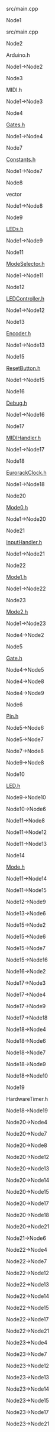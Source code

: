 src/main.cpp

Node1

src/main.cpp

Node2

Arduino.h

Node1-\>Node2

Node3

MIDI.h

Node1-\>Node3

Node4

[Gates.h](Gates_8h.html " ")

Node1-\>Node4

Node7

[Constants.h](Constants_8h.html " ")

Node1-\>Node7

Node8

vector

Node1-\>Node8

Node9

[LEDs.h](LEDs_8h.html " ")

Node1-\>Node9

Node11

[ModeSelector.h](ModeSelector_8h.html " ")

Node1-\>Node11

Node12

[LEDController.h](LEDController_8h.html " ")

Node1-\>Node12

Node13

[Encoder.h](Encoder_8h.html " ")

Node1-\>Node13

Node15

[ResetButton.h](ResetButton_8h.html " ")

Node1-\>Node15

Node16

[Debug.h](Debug_8h.html " ")

Node1-\>Node16

Node17

[MIDIHandler.h](MIDIHandler_8h.html " ")

Node1-\>Node17

Node18

[EurorackClock.h](EurorackClock_8h.html " ")

Node1-\>Node18

Node20

[Mode0.h](Mode0_8h.html " ")

Node1-\>Node20

Node21

[InputHandler.h](InputHandler_8h.html " ")

Node1-\>Node21

Node22

[Mode1.h](Mode1_8h.html " ")

Node1-\>Node22

Node23

[Mode2.h](Mode2_8h.html " ")

Node1-\>Node23

Node4-\>Node2

Node5

[Gate.h](Gate_8h.html " ")

Node4-\>Node5

Node4-\>Node8

Node4-\>Node9

Node6

[Pin.h](Pin_8h.html " ")

Node5-\>Node6

Node5-\>Node7

Node7-\>Node8

Node9-\>Node8

Node10

[LED.h](LED_8h.html " ")

Node9-\>Node10

Node10-\>Node6

Node11-\>Node8

Node11-\>Node12

Node11-\>Node13

Node14

[Mode.h](Mode_8h.html " ")

Node11-\>Node14

Node11-\>Node15

Node12-\>Node9

Node13-\>Node6

Node15-\>Node2

Node15-\>Node6

Node15-\>Node7

Node15-\>Node16

Node16-\>Node2

Node17-\>Node3

Node17-\>Node4

Node17-\>Node9

Node17-\>Node18

Node18-\>Node4

Node18-\>Node6

Node18-\>Node7

Node18-\>Node9

Node18-\>Node10

Node19

HardwareTimer.h

Node18-\>Node19

Node20-\>Node4

Node20-\>Node7

Node20-\>Node8

Node20-\>Node12

Node20-\>Node13

Node20-\>Node14

Node20-\>Node15

Node20-\>Node17

Node20-\>Node18

Node20-\>Node21

Node21-\>Node6

Node22-\>Node4

Node22-\>Node7

Node22-\>Node12

Node22-\>Node13

Node22-\>Node14

Node22-\>Node15

Node22-\>Node17

Node22-\>Node21

Node23-\>Node4

Node23-\>Node7

Node23-\>Node12

Node23-\>Node13

Node23-\>Node14

Node23-\>Node15

Node23-\>Node17

Node23-\>Node21

[](main_8cpp__incl_org.svg)
